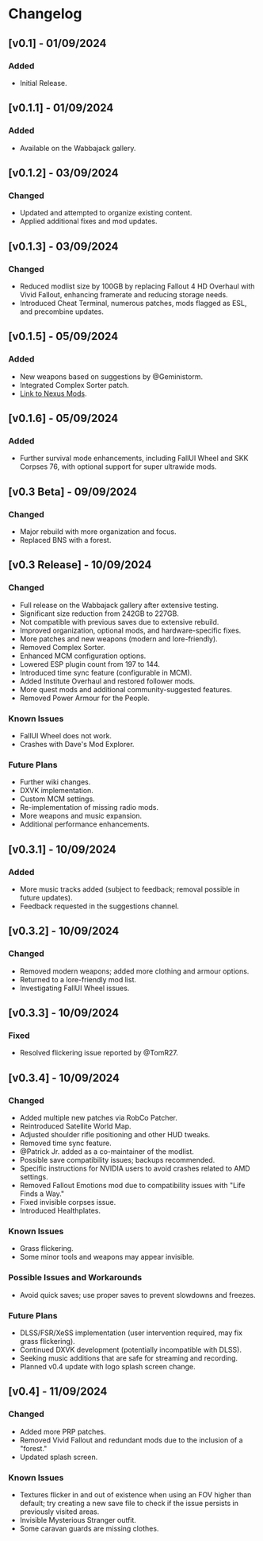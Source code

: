 # Changelog

## [v0.1] - 01/09/2024
### Added
- Initial Release.

## [v0.1.1] - 01/09/2024
### Added
- Available on the Wabbajack gallery.

## [v0.1.2] - 03/09/2024
### Changed
- Updated and attempted to organize existing content.
- Applied additional fixes and mod updates.

## [v0.1.3] - 03/09/2024
### Changed
- Reduced modlist size by 100GB by replacing Fallout 4 HD Overhaul with Vivid Fallout, enhancing framerate and reducing storage needs.
- Introduced Cheat Terminal, numerous patches, mods flagged as ESL, and precombine updates.

## [v0.1.5] - 05/09/2024
### Added
- New weapons based on suggestions by @Geministorm.
- Integrated Complex Sorter patch.
- [Link to Nexus Mods](https://www.nexusmods.com/fallout4/mods/73474?tab=files).

## [v0.1.6] - 05/09/2024
### Added
- Further survival mode enhancements, including FallUI Wheel and SKK Corpses 76, with optional support for super ultrawide mods.

## [v0.3 Beta] - 09/09/2024
### Changed
- Major rebuild with more organization and focus.
- Replaced BNS with a forest.

## [v0.3 Release] - 10/09/2024
### Changed
- Full release on the Wabbajack gallery after extensive testing.
- Significant size reduction from 242GB to 227GB.
- Not compatible with previous saves due to extensive rebuild.
- Improved organization, optional mods, and hardware-specific fixes.
- More patches and new weapons (modern and lore-friendly).
- Removed Complex Sorter.
- Enhanced MCM configuration options.
- Lowered ESP plugin count from 197 to 144.
- Introduced time sync feature (configurable in MCM).
- Added Institute Overhaul and restored follower mods.
- More quest mods and additional community-suggested features.
- Removed Power Armour for the People.

### Known Issues
- FallUI Wheel does not work.
- Crashes with Dave's Mod Explorer.

### Future Plans
- Further wiki changes.
- DXVK implementation.
- Custom MCM settings.
- Re-implementation of missing radio mods.
- More weapons and music expansion.
- Additional performance enhancements.

## [v0.3.1] - 10/09/2024
### Added
- More music tracks added (subject to feedback; removal possible in future updates).
- Feedback requested in the suggestions channel.

## [v0.3.2] - 10/09/2024
### Changed
- Removed modern weapons; added more clothing and armour options.
- Returned to a lore-friendly mod list.
- Investigating FallUI Wheel issues.

## [v0.3.3] - 10/09/2024
### Fixed
- Resolved flickering issue reported by @TomR27.

## [v0.3.4] - 10/09/2024
### Changed
- Added multiple new patches via RobCo Patcher.
- Reintroduced Satellite World Map.
- Adjusted shoulder rifle positioning and other HUD tweaks.
- Removed time sync feature.
- @Patrick Jr. added as a co-maintainer of the modlist.
- Possible save compatibility issues; backups recommended.
- Specific instructions for NVIDIA users to avoid crashes related to AMD settings.
- Removed Fallout Emotions mod due to compatibility issues with "Life Finds a Way."
- Fixed invisible corpses issue.
- Introduced Healthplates.

### Known Issues
- Grass flickering.
- Some minor tools and weapons may appear invisible.

### Possible Issues and Workarounds
- Avoid quick saves; use proper saves to prevent slowdowns and freezes.

### Future Plans
- DLSS/FSR/XeSS implementation (user intervention required, may fix grass flickering).
- Continued DXVK development (potentially incompatible with DLSS).
- Seeking music additions that are safe for streaming and recording.
- Planned v0.4 update with logo splash screen change.

## [v0.4] - 11/09/2024
### Changed
- Added more PRP patches.
- Removed Vivid Fallout and redundant mods due to the inclusion of a "forest."
- Updated splash screen.

### Known Issues
- Textures flicker in and out of existence when using an FOV higher than default; try creating a new save file to check if the issue persists in previously visited areas.
- Invisible Mysterious Stranger outfit.
- Some caravan guards are missing clothes.
